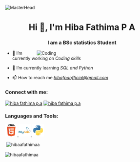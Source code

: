 ![MasterHead](https://i.pinimg.com/originals/16/03/fb/1603fb7077abb9093f4af305b4e5ce79.gif)
<h1 align="center">Hi 👋, I'm Hiba Fathima P A</h1>
<h3 align="center">I am a BSc statistics Student</h3>
<img align="right" alt="Coding" width="400" src="https://i2.wp.com/i.giphy.com/media/MT5UUV1d4CXE2A37Dg/giphy-downsized.gif?w=770&ssl=1">

- 🔭 I’m currently working on *Coding skills*

- 🌱 I’m currently learning *SQL and Python*

- 📫 How to reach me *hibafpaofficial@gmail.com*

<h3 align="left">Connect with me:</h3>
<p align="left">
<a href="https://www.linkedin.com/in/hiba-fathima-p-a-23a5a3236" target="blank"><img align="center" src="https://raw.githubusercontent.com/rahuldkjain/github-profile-readme-generator/master/src/images/icons/Social/linked-in-alt.svg" alt="hiba fathima p.a" height="30" width="40" /></a>
<a href="https://www.kaggle.com/hibafathimapa" target="blank"><img align="center" src="https://raw.githubusercontent.com/rahuldkjain/github-profile-readme-generator/master/src/images/icons/Social/kaggle.svg" alt="hiba fathima p.a" height="30" width="40" /></a>
</p>

<h3 align="left">Languages and Tools:</h3>
<p align="left"> <a href="https://www.w3.org/html/" target="_blank" rel="noreferrer"> <img src="https://raw.githubusercontent.com/devicons/devicon/master/icons/html5/html5-original-wordmark.svg" alt="html5" width="40" height="40"/> </a> <a href="https://www.mysql.com/" target="_blank" rel="noreferrer"> <img src="https://raw.githubusercontent.com/devicons/devicon/master/icons/mysql/mysql-original-wordmark.svg" alt="mysql" width="40" height="40"/> </a> <a href="https://www.python.org" target="_blank" rel="noreferrer"> <img src="https://raw.githubusercontent.com/devicons/devicon/master/icons/python/python-original.svg" alt="python" width="40" height="40"/> </a> </p>

<p>&nbsp;<img align="center" src="https://github-readme-stats.vercel.app/api?username=hibaafathimaa&show_icons=true&locale=en" alt="hibaafathimaa" /></p>

<p><img align="center" src="https://github-readme-streak-stats.herokuapp.com/?user=hibaafathimaa&" alt="hibaafathimaa" /></p>
